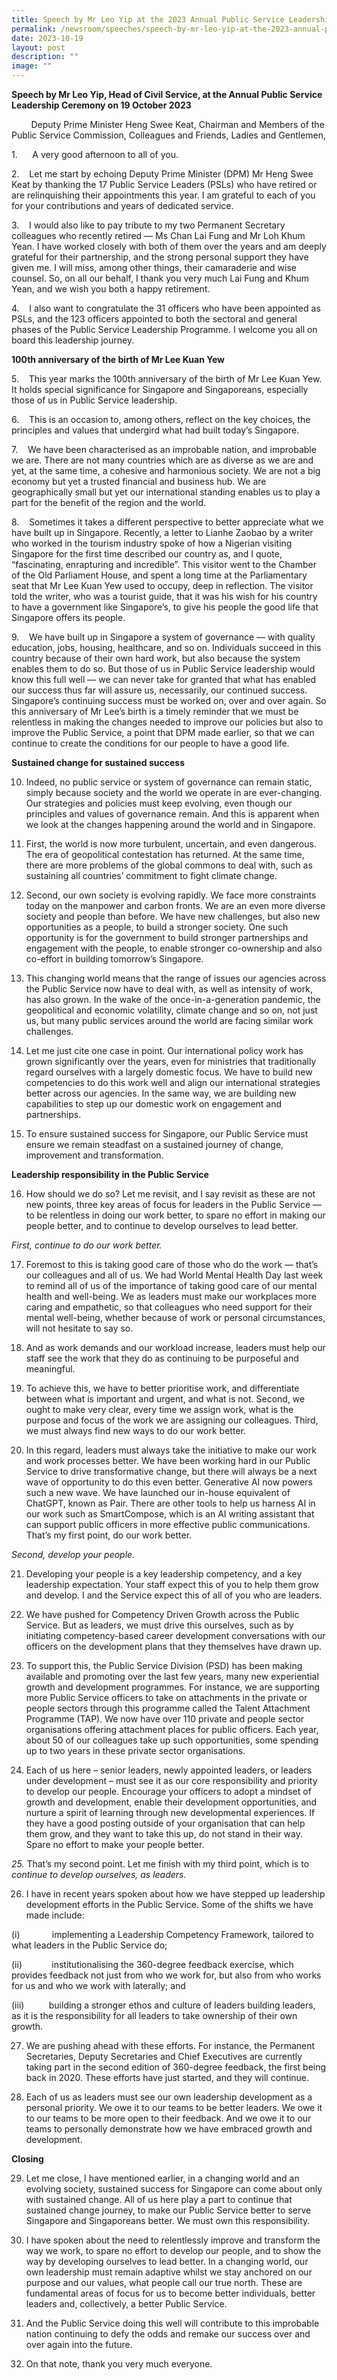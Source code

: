```yaml
---
title: Speech by Mr Leo Yip at the 2023 Annual Public Service Leadership Ceremony
permalink: /newsroom/speeches/speech-by-mr-leo-yip-at-the-2023-annual-public-service-leadership-ceremony/
date: 2023-10-19
layout: post
description: ""
image: ""
---
```

<b>Speech by Mr Leo Yip, Head of Civil Service, at the Annual Public Service Leadership Ceremony on 19 October 2023</b><br>

&nbsp;&nbsp;&nbsp;&nbsp;&nbsp;&nbsp;&nbsp; Deputy Prime Minister Heng Swee Keat, Chairman and Members of the Public Service Commission, Colleagues and Friends, Ladies and Gentlemen,<br>

1.&nbsp;&nbsp;&nbsp;&nbsp;&nbsp;&nbsp;A very good afternoon to all of you.<br>

2.&nbsp;&nbsp;&nbsp; Let me start by echoing Deputy Prime Minister (DPM) Mr Heng Swee Keat by thanking the 17 Public Service Leaders (PSLs) who have retired or are relinquishing their appointments this year. I am grateful to each of you for your contributions and years of dedicated service.

3.&nbsp;&nbsp;&nbsp; I would also like to pay tribute to my two Permanent Secretary colleagues who recently retired — Ms Chan Lai Fung and Mr Loh Khum Yean. I have worked closely with both of them over the years and am deeply grateful for their partnership, and the strong personal support they have given me. I will miss, among other things, their camaraderie and wise counsel. So, on all our behalf, I thank you very much Lai Fung and Khum Yean, and we wish you both a happy retirement.

4.&nbsp;&nbsp;&nbsp; I also want to congratulate the 31 officers who have been appointed as PSLs, and the 123 officers appointed to both the sectoral and general phases of the Public Service Leadership Programme. I welcome you all on board this leadership journey.

**100th anniversary of the birth of Mr Lee Kuan Yew**

5.&nbsp;&nbsp;&nbsp; This year marks the 100th anniversary of the birth of Mr Lee Kuan Yew. It holds special significance for Singapore and Singaporeans, especially those of us in Public Service leadership.

6.&nbsp;&nbsp;&nbsp; This is an occasion to, among others, reflect on the key choices, the principles and values that undergird what had built today’s Singapore.

7.&nbsp;&nbsp;&nbsp; We have been characterised as an improbable nation, and improbable we are. There are not many countries which are as diverse as we are and yet, at the same time, a cohesive and harmonious society. We are not a big economy but yet a trusted financial and business hub. We are geographically small but yet our international standing enables us to play a part for the benefit of the region and the world.

8.&nbsp;&nbsp;&nbsp; Sometimes it takes a different perspective to better appreciate what we have built up in Singapore. Recently, a letter to Lianhe Zaobao by a writer who worked in the tourism industry spoke of how a Nigerian visiting Singapore for the first time described our country as, and I quote, “fascinating, enrapturing and incredible”. This visitor went to the Chamber of the Old Parliament House, and spent a long time at the Parliamentary seat that Mr Lee Kuan Yew used to occupy, deep in reflection. The visitor told the writer, who was a tourist guide, that it was his wish for his country to have a government like Singapore’s, to give his people the good life that Singapore offers its people.

9.&nbsp;&nbsp;&nbsp; We have built up in Singapore a system of governance — with quality education, jobs, housing, healthcare, and so on. Individuals succeed in this country because of their own hard work, but also because the system enables them to do so. But those of us in Public Service leadership would know this full well — we can never take for granted that what has enabled our success thus far will assure us, necessarily, our continued success. Singapore’s continuing success must be worked on, over and over again. So this anniversary of Mr Lee’s birth is a timely reminder that we must be relentless in making the changes needed to improve our policies but also to improve the Public Service, a point that DPM made earlier, so that we can continue to create the conditions for our people to have a good life.

**Sustained change for sustained success**

10. Indeed, no public service or system of governance can remain static, simply because society and the world we operate in are ever-changing. Our strategies and policies must keep evolving, even though our principles and values of governance remain. And this is apparent when we look at the changes happening around the world and in Singapore.

11. First, the world is now more turbulent, uncertain, and even dangerous. The era of geopolitical contestation has returned. At the same time, there are more problems of the global commons to deal with, such as sustaining all countries’ commitment to fight climate change.

12. Second, our own society is evolving rapidly. We face more constraints today on the manpower and carbon fronts. We are an even more diverse society and people than before. We have new challenges, but also new opportunities as a people, to build a stronger society. One such opportunity is for the government to build stronger partnerships and engagement with the people, to enable stronger co-ownership and also co-effort in building tomorrow’s Singapore.

13. This changing world means that the range of issues our agencies across the Public Service now have to deal with, as well as intensity of work, has also grown. In the wake of the once-in-a-generation pandemic, the geopolitical and economic volatility, climate change and so on, not just us, but many public services around the world are facing similar work challenges.

14. Let me just cite one case in point. Our international policy work has grown significantly over the years, even for ministries that traditionally regard ourselves with a largely domestic focus. We have to build new competencies to do this work well and align our international strategies better across our agencies. In the same way, we are building new capabilities to step up our domestic work on engagement and partnerships.

15. To ensure sustained success for Singapore, our Public Service must ensure we remain steadfast on a sustained journey of change, improvement and transformation.

**Leadership responsibility in the Public Service**

16. How should we do so? Let me revisit, and I say revisit as these are not new points, three key areas of focus for leaders in the Public Service — to be relentless in doing our work better, to spare no effort in making our people better, and to continue to develop ourselves to lead better.

_First, continue to do our work better._

17. Foremost to this is taking good care of those who do the work — that’s our colleagues and all of us. We had World Mental Health Day last week to remind all of us of the importance of taking good care of our mental health and well-being. We as leaders must make our workplaces more caring and empathetic, so that colleagues who need support for their mental well-being, whether because of work or personal circumstances, will not hesitate to say so.

18. And as work demands and our workload increase, leaders must help our staff see the work that they do as continuing to be purposeful and meaningful.

19. To achieve this, we have to better prioritise work, and differentiate between what is important and urgent, and what is not. Second, we ought to make very clear, every time we assign work, what is the purpose and focus of the work we are assigning our colleagues. Third, we must always find new ways to do our work better.

20. In this regard, leaders must always take the initiative to make our work and work processes better. We have been working hard in our Public Service to drive transformative change, but there will always be a next wave of opportunity to do this even better. Generative AI now powers such a new wave. We have launched our in-house equivalent of ChatGPT, known as Pair. There are other tools to help us harness AI in our work such as SmartCompose, which is an AI writing assistant that can support public officers in more effective public communications. That’s my first point, do our work better.

_Second, develop your people._

21. Developing your people is a key leadership competency, and a key leadership expectation. Your staff expect this of you to help them grow and develop. I and the Service expect this of all of you who are leaders.

22. We have pushed for Competency Driven Growth across the Public Service. But as leaders, we must drive this ourselves, such as by initiating competency-based career development conversations with our officers on the development plans that they themselves have drawn up.

23. To support this, the Public Service Division (PSD) has been making available and promoting over the last few years, many new experiential growth and development programmes. For instance, we are supporting more Public Service officers to take on attachments in the private or people sectors through this programme called the Talent Attachment Programme (TAP). We now have over 110 private and people sector organisations offering attachment places for public officers. Each year, about 50 of our colleagues take up such opportunities, some spending up to two years in these private sector organisations.

24. Each of us here – senior leaders, newly appointed leaders, or leaders under development – must see it as our core responsibility and priority to develop our people. Encourage your officers to adopt a mindset of growth and development, enable their development opportunities, and nurture a spirit of learning through new developmental experiences. If they have a good posting outside of your organisation that can help them grow, and they want to take this up, do not stand in their way. Spare no effort to make your people better.

_25._ That’s my second point. Let me finish with my third point, which is to _continue to develop ourselves, as leaders._

26. I have in recent years spoken about how we have stepped up leadership development efforts in the Public Service. Some of the shifts we have made include:

(i)&nbsp;&nbsp;&nbsp;&nbsp;&nbsp;&nbsp;&nbsp;&nbsp;&nbsp;&nbsp;&nbsp;&nbsp; implementing a Leadership Competency Framework, tailored to what leaders in the Public Service do;

(ii)&nbsp;&nbsp;&nbsp;&nbsp;&nbsp;&nbsp;&nbsp;&nbsp;&nbsp;&nbsp;&nbsp; institutionalising the 360-degree feedback exercise, which provides feedback not just from who we work for, but also from who works for us and who we work with laterally; and

(iii)&nbsp;&nbsp;&nbsp;&nbsp;&nbsp;&nbsp;&nbsp;&nbsp;&nbsp; building a stronger ethos and culture of leaders building leaders, as it is the responsibility for all leaders to take ownership of their own growth.

27. We are pushing ahead with these efforts. For instance, the Permanent Secretaries, Deputy Secretaries and Chief Executives are currently taking part in the second edition of 360-degree feedback, the first being back in 2020. These efforts have just started, and they will continue.

28. Each of us as leaders must see our own leadership development as a personal priority. We owe it to our teams to be better leaders. We owe it to our teams to be more open to their feedback. And we owe it to our teams to personally demonstrate how we have embraced growth and development.

**Closing**

29. Let me close, I have mentioned earlier, in a changing world and an evolving society, sustained success for Singapore can come about only with sustained change. All of us here play a part to continue that sustained change journey, to make our Public Service better to serve Singapore and Singaporeans better. We must own this responsibility.

30. I have spoken about the need to relentlessly improve and transform the way we work, to spare no effort to develop our people, and to show the way by developing ourselves to lead better. In a changing world, our own leadership must remain adaptive whilst we stay anchored on our purpose and our values, what people call our true north. These are fundamental areas of focus for us to become better individuals, better leaders and, collectively, a better Public Service.

31. And the Public Service doing this well will contribute to this improbable nation continuing to defy the odds and remake our success over and over again into the future.

32. On that note, thank you very much everyone.